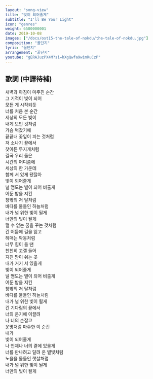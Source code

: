 ```yaml
---
layout: "song-view"
title: "빛이 되어줄게"
subtitle: "I'll Be Your Light"
icon: "genres"
weight: 6500000001
date: 2019-10-08
images: ["/docs/ost15-the-tale-of-nokdu/the-tale-of-nokdu.jpg"]
composition: "꿀단지"
lyric: "꿀단지"
arrangement: "꿀단지"
youtube: "gERAJuzPX4M?si=hXgQwfa9wimRuCzP"
---
```


## 歌詞 (中譯待補)

새벽과 아침이 마주친 순간  
그 기적이 빛이 되어  
모든 게 시작되듯  
너를 처음 본 순간  
세상의 모든 빛이  
내게 모인 것처럼  
가슴 벅찼기에  
끝끝내 꽃잎이 피는 것처럼  
저 소나기 끝에서  
찾아든 무지개처럼  
결국 우리 둘은  
시간의 어디쯤에  
세상의 한 가운데  
함께 서 있게 됐잖아  
빛이 되어줄게  
널 맴도는 별이 되어 비출게  
어둔 밤을 지킨  
창밖의 저 달처럼  
바다를 물들인 하늘처럼  
내가 널 위한 빛이 될게  
너만의 빛이 될게  
깰 수 없는 꿈을 꾸는 것처럼  
긴 어둠에 길을 잃고  
헤매는 악몽처럼  
너무 힘이 들 땐  
천천히 고갤 들어  
지친 맘이 쉬는 곳  
내가 거기 서 있을게  
빛이 되어줄게  
널 맴도는 별이 되어 비출게  
어둔 밤을 지킨  
창밖의 저 달처럼  
바다를 물들인 하늘처럼  
내가 널 위한 빛이 될게  
긴 기다림의 끝에서  
너의 온기에 이끌려  
나 너의 손잡고  
운명처럼 마주한 이 순간  
내가  
빛이 되어줄게  
나 언제나 너의 곁에 있을게  
너를 만나려고 달려 온 별빛처럼  
노을을 물들인 햇살처럼  
내가 널 위한 빛이 될게  
너만의 빛이 될게  
